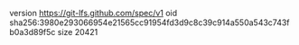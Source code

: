 version https://git-lfs.github.com/spec/v1
oid sha256:3980e293066954e21565cc91954fd3d9c8c39c914a550a543c743fb0a3d89f5c
size 20421
